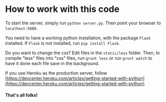 # How to work with this code

To start the server, simply run `python server.py`.
Then point your browser to `localhost:5000`.

You need to have a working python installation, with the package `Flask` installed.
If `Flask` is not installed, run `pip install Flask`.

Do you want to change the css? Edit files in the `static/less` folder.
Then, to compile "less" files into "css" files, run `grunt less` or run `grunt watch` to have it done each file save in the background.

If you use Heroku as the production server, follow
[https://devcenter.heroku.com/articles/getting-started-with-python](https://devcenter.heroku.com/articles/getting-started-with-python)
#### That's all folks!

